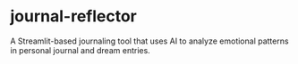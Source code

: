 # journal-reflector
A Streamlit-based journaling tool that uses AI to analyze emotional patterns in personal journal and dream entries.
